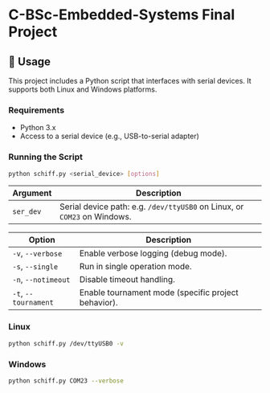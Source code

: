 # C-BSc-Embedded-Systems Final Project


## 🚀 Usage

This project includes a Python script that interfaces with serial devices. It supports both Linux and Windows platforms.

### Requirements

- Python 3.x
- Access to a serial device (e.g., USB-to-serial adapter)

### Running the Script

```bash
python schiff.py <serial_device> [options]
```

| Argument  | Description                                                              |
| --------- | ------------------------------------------------------------------------ |
| `ser_dev` | Serial device path: e.g. `/dev/ttyUSB0` on Linux, or `COM23` on Windows. |


| Option               | Description                                         |
| -------------------- | --------------------------------------------------- |
| `-v`, `--verbose`    | Enable verbose logging (debug mode).                |
| `-s`, `--single`     | Run in single operation mode.                       |
| `-n`, `--notimeout`  | Disable timeout handling.                           |
| `-t`, `--tournament` | Enable tournament mode (specific project behavior). |


### Linux
```bash
python schiff.py /dev/ttyUSB0 -v
```

### Windows
```bash
python schiff.py COM23 --verbose
```
